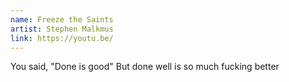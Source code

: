 ```yaml
---
name: Freeze the Saints
artist: Stephen Malkmus
link: https://youtu.be/
---
```


You said, "Done is good"
But done well is so much fucking better
